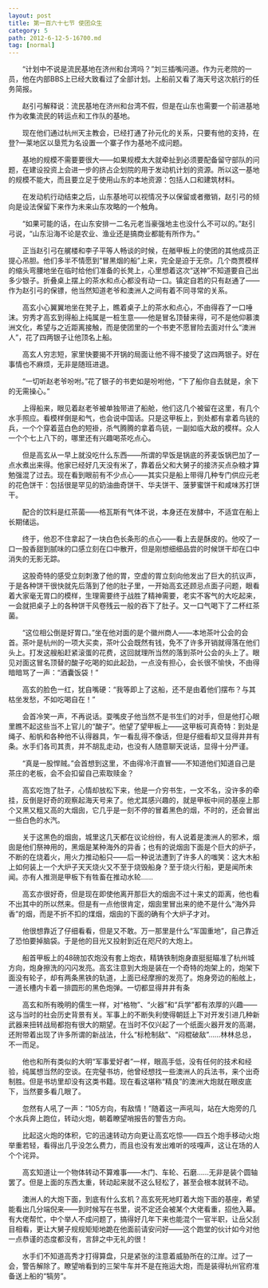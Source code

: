 ```yaml
---
layout: post
title: 第一百六十七节 使团众生
category: 5
path: 2012-6-12-5-16700.md
tag: [normal]
---
```


　　“计划中不说是流民基地在济州和台湾吗？”刘三插嘴问道。作为元老院的一员，他在内部BBS上已经大致看过了全部计划。上船前又看了海天号这次航行的任务简报。

　　赵引弓解释说：流民基地在济州和台湾不假，但是在山东也需要一个前进基地作为收集流民的转运点和工作队的基地。

　　现在他们通过杭州天主教会，已经打通了孙元化的关系，只要有他的支持，在登?—莱地区以垦荒为名设置一个寨子作为基地不成问题。

　　基地的规模不需要要很大——如果规模太大就牵扯到必须要配备留守部队的问题，在建设投资上会进一步的挤占企划院的用于发动机计划的资源。所以这一基地的规模不能大，而且要立足于使用山东的本地资源：包括人口和建筑材料。

　　在发动机行动结束之后，山东基地可以视情况予以保留或者撤销，赵引弓的倾向是设法保留下来作为未来山东攻略的一个触角。

　　“如果可能的话，在山东安排一二名元老当豪强地主也没什么不可以的。”赵引弓说，“山东沿海不论是农业、渔业还是搞商业都能有所作为。”

　　正当赵引弓在艉楼和李子平等人畅谈的时候，在艏甲板上的使团的其他成员正提心吊胆。他们多半不情愿到“冒黑烟的船”上来，完全是迫于无奈。几个商贾模样的缩头弯腰地坐在临时给他们准备的长凳上，心里想着这次“送神”不知道要自己出多少银子。折叠桌上摆上的茶水和点心都没有动一口。镇定自若的只有赵通了——作为赵引弓的保镖，他当然知道老爷和澳洲人之间有着不同寻常的关系。

　　高玄小心翼翼地坐在凳子上，瞧着桌子上的茶水和点心，不由得吞了一口唾沫。穷秀才高玄到得船上纯属是一桩生意——他是冒名顶替来得，可不是他仰慕澳洲文化，希望与之近距离接触，而是使团里的一个书吏不愿冒险去面对什么“澳洲人”，花了四两银子让他顶名上船。

　　高玄人穷志短，家里快要揭不开锅的局面让他不得不接受了这四两银子。好在事情也不麻烦，无非是随班进退。

　　“一切听赵老爷吩咐。”花了银子的书吏如是吩咐他，“下了船你自去就是，余下的无需操心。”

　　上得船来，眼见着赵老爷被单独带进了船舱，他们这几个被留在这里，有几个水手照应。看模样倒是和气，也会说中国话。只是这甲板上，到处都有拿着鸟铳的兵，一个个穿着蓝白色的短褂，杀气腾腾的拿着鸟铳，一副如临大敌的模样。众人一个个七上八下的，哪里还有兴趣喝茶吃点心。

　　但是高玄从一早上就没吃什么东西——所谓的早饭是锅底的荞麦饭锅巴加了一点水煮出来得。他家已经好几天没有米了，靠着岳父和大舅子的接济买点杂粮才算勉强混了过去。现在看到眼前有不少点心——其实只是船上带得几种专门供应元老的花色饼干：包括很是罕见的奶油曲奇饼干、华夫饼干、菠萝蜜饼干和咸味苏打饼干。

　　配合的饮料是红茶菌——格瓦斯有气体不说，本身还在发酵中，不适宜在船上长期储运。

　　终于，他忍不住拿起了一块白色长条形的点心——看上去是酥皮的。他咬了一口一股香甜到腻味的口感立刻在口中散开，但是刚想细细品尝的时候饼干却在口中消失的无影无踪。

　　这股奇特的感受立刻刺激了他的胃，空虚的胃立刻向他发出了巨大的抗议声，于是各种饼干很快就先后落到了他的肚子里，一开始高玄还顾忌点面子问题，眼看着大家毫无胃口的模样，生理需要终于战胜了精神需要，老实不客气的大吃起来，一会就把桌子上的各种饼干风卷残云一般的吞下了肚子。又一口气喝下了二杯红茶菌。

　　“这位相公倒是好胃口。”坐在他对面的是个徽州商人——本地茶叶公会的会首。茶叶是杭州的一项大买卖，茶叶公会既然有钱，免不了许多开销就得落在他们头上。打发这艘船赶紧滚蛋的花费，这回就理所当然的落到茶叶公会的头上了。眼见对面这冒名顶替的酸子吃喝的如此起劲，一点没有担心，会长很不愉快，不由得暗暗骂了一声：“酒囊饭袋！”

　　高玄的脸色一红，犹自嘴硬：“我等即上了这船，还不是由着他们摆布？与其枯坐发愁，不如吃喝自在！”

　　会首冷笑一声，不再说话。耍嘴皮子他当然不是书生们的对手，但是他打心眼里瞧不起这些当不上官儿的“酸子”。他望了望甲板上——这甲板可真奇特：到处是绳子、船帆和各种他不认得器具，乍一看乱得不像话，但是仔细看却又显得井井有条。水手们各司其责，并不胡乱走动，也没有人随意聊天说话，显得十分严谨。

　　“真是一股悍贼。”会首想到这里，不由得冷汗直冒——不知道他们知道自己是茶庄的老板，会不会扣留自己索取赎金？

　　高玄吃饱了肚子，心情却放松下来，他是一介穷书生，一文不名，没许多的牵挂，反倒是好奇的观察起海天号来了。他尤其感兴趣的，就是甲板中间的基座上那个又黑又粗又高的大烟囱，它几乎是一刻不停的冒着黑色的烟，不时的，还会冒出一些白色的水汽。

　　关于这黑色的烟囱，城里这几天都在议论纷纷，有人说着是澳洲人的邪术，烟囱是他们祭神用的，黑烟是某种海外的异香；也有的说烟囱下面是个巨大的炉子，不断的在烧着火，用火力推动船只——后一种说法遭到了许多人的嗤笑：这大木船上如何装上一个大炉子天天烧火又不至于烧毁船身？至于烧火行船，更是闻所未闻。亦有人推测是甲板下有牲畜在推动水轮……

　　高玄亦很好奇，但是现在即使他离开那巨大的烟囱不过十来丈的距离，他也看不出其中的所以然来。但是有一点他很肯定，烟囱里冒出来的绝不是什么“海外异香”的烟，而是不折不扣的煤烟，烟囱的下面的确有个大炉子才对。

　　他很想靠近了仔细看看，但是又不敢。万一那里是什么“军国重地”，自己靠近了恐怕要掉脑袋。于是他的目光又投射到近在咫尺的大炮上。

　　船首甲板上的48磅加农炮没有套上炮衣，精铸铁制炮身直挺挺瞄准了杭州城方向，炮身擦洗的闪闪发亮。高玄注意到大炮是装在一个奇特的炮架上的，炮架下面没有轮子，却有两条黑铁的轨道，上面已经摩擦的发亮了。炮身旁边的船舷上，一道长槽内卡着一排圆形的黑色炮弹。一切都显得井井有条

　　高玄和所有晚明的儒生一样，对“格物”、“火器”和“兵学”都有浓厚的兴趣——这与当时的社会历史背景有关。军事上的不断失利使得朝廷上下对开发引进几种新武器来扭转战局都抱有很大的期望。在当时不仅兴起了一个纸面火器开发的高潮，还附带着出现了许多所谓的新战法，什么“标枪制敌”、“闷棍破敌”……林林总总，不一而足。

　　他也和所有类似的大明“军事爱好者”一样，眼高手低，没有任何的技术和经验，纯属想当然的空谈。在完璧书坊，他曾经想找一些澳洲人的兵法书，来个出奇制胜。但是书坊里却没有这类书籍。现在看这堪称“精良”的澳洲大炮就在眼皮底下，当然要多看几眼了。

　　忽然有人吼了一声：“105方向，有敌情！”随着这一声吼叫，站在大炮旁的几个水兵奔上跑位，转动火炮，朝着瞭望哨报告的警告方向。

　　比起这火炮的体积，它的迅速转动方向更让高玄吃惊——四五个炮手移动火炮举重若轻，看得出几乎没怎么费力，而且也没有发出难听的吱嘎声，这让在场的人个个诧异。

　　高玄知道让一个物体转动不算难事——木门、车轮、石磨……无非是装个圆轴罢了。但是上面的东西太重，转动起来就不这么轻松了，甚至会根本就转不动。

　　澳洲人的大炮下面，到底有什么玄机？高玄死死地盯着大炮下面的基座，希望能看出几分端倪来——到时候写在书里，说不定还会被某个大佬看重，招他入幕。有大佬帮忙，中个举人不成问题了，搞得好几年下来也能混个一官半职，让岳父刮目相看，更让大舅子规规矩矩地跪在他面前请安问好——这个跑堂的伙计如今对他一点恭谨的态度都没有，言辞之中无礼的很！

　　水手们不知道高秀才打得算盘，只是紧张的注意着威胁所在的江岸。过了一会，警告解除了。瞭望哨看到的三架牛车并不是在拖运大炮，而是装得杭州官府准备送上船的“犒劳”。
